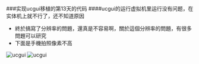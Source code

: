 ###实现ucgui移植的第13天的代码
####ucgui的运行虚拟机里运行没有问题，在实体机上就不行了，还不知道原因 
- 終於搞寫了分辨率的問題，還真是不容易啊，關於這個分辨率的問題，有很多問題可以研究
- 下面是手機拍照像素不高


![ucgui](https://raw.githubusercontent.com/cherishsir/ubuntu230os/master/14dayucgui/hp.jpg)
![ucgui](https://raw.githubusercontent.com/cherishsir/ubuntu230os/master/13dayucgui/hpg4.jpg)

